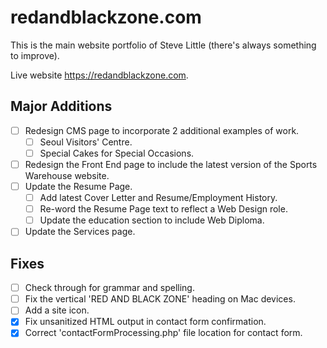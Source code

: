 # redandblackzone.com

This is the main website portfolio of Steve Little (there's always something to improve).

Live website https://redandblackzone.com.

## Major Additions

- [ ] Redesign CMS page to incorporate 2 additional examples of work.
    - [ ] Seoul Visitors' Centre.
    - [ ] Special Cakes for Special Occasions.
- [ ] Redesign the Front End page to include the latest version of the Sports Warehouse website.
- [ ] Update the Resume Page.
    - [ ] Add latest Cover Letter and Resume/Employment History.
    - [ ] Re-word the Resume Page text to reflect a Web Design role.
    - [ ] Update the education section to include Web Diploma.
- [ ] Update the Services page.

## Fixes

- [ ] Check through for grammar and spelling.
- [ ] Fix the vertical 'RED AND BLACK ZONE' heading on Mac devices.
- [ ] Add a site icon.
- [x] Fix unsanitized HTML output in contact form confirmation.
- [x] Correct 'contactFormProcessing.php' file location for contact form.
